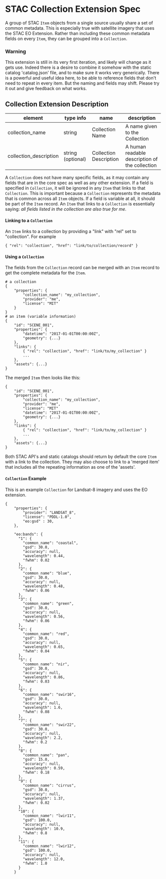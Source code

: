 # STAC Collection Extension Spec

A group of STAC `Item` objects from a single source usually share a set of common metadata. This is especially true with satellite imagery that uses the STAC EO Extension. Rather than including these common metadata fields on every `Item`, they can be grouped into a `Collection`.

### Warning
This extension is still in its very first iteration, and likely will change as it gets use. Indeed there is a desire to combine it somehow with the static catalog
'catalog.json' file, and to make sure it works very generically. There is a powerful and useful idea here, to be able to reference fields that don't need to repeat
in every item. But the naming and fields may shift. Please try it out and give feedback on what works.

## Collection Extension Description

| element             | type info                 | name                    | description                                                                                 | 
|----------------------|---------------------------|-------------------------|---------------------------------------------------------------------------------------------| 
| collection_name | string | Collection Name | A name given to the Collection
| collection_description | string (optional) | Collection Description | A human readable description of the collection

A `Collection` does not have many specific fields, as it may contain any fields that are in the core spec as well as any other extension. If a field 
is specified in `Collection`, it will be ignored in any `Item` that links to that `Collection`. This is important because a `Collection` represents 
the metadata that is common across all `Item` objects. If a field is variable at all, it should be part of the `Item` record. An `Item` that links
to a `Collection` is essentially saying: *all fields listed in the collection are also true for me*.

#### Linking to a `Collection`
An `Item` links to a collection by providing a "link" with "rel" set to "collection". For example
```
{ "rel": "collection", "href": "link/to/collection/record" }
```

#### Using a `Collection`
The fields from the `Collection` record can be merged with an `Item` record to get the complete metadata for the `Item`.
```
# a collection
{
    "properties": {
        "collection_name": "my_collection",
        "provider": "me",
        "license": "MIT"
    }
}
# an item (variable information)
{
    "id": "SCENE_001",
    "properties": {
        "datetime": "2017-01-01T00:00:00Z",
        "geometry": {...}
    },
    "links": {
        { "rel": "collection", "href": "link/to/my_collection" }
        ...
    },
    "assets": {...}
}
```

The merged `Item` then looks like this:
```
{
    "id": "SCENE_001",
    "properties": {
        "collection_name": "my_collection",
        "provider": "me",
        "license": "MIT"    
        "datetime": "2017-01-01T00:00:00Z",
        "geometry": {...}
    },
    "links": {
        { "rel": "collection", "href": "link/to/my_collection" }
        ...
    },
    "assets": {...}
}
```

Both STAC API's and static catalogs should return by default the core `Item` with a link to the collection. They may
also choose to link to a 'merged item' that includes all the repeating information as one of the 'assets'. 

#### `Collection` Example
This is an example `Collection` for Landsat-8 imagery and uses the EO extension.
```
{
    "properties": {
        "provider": "LANDSAT_8",
        "license": "PDDL-1.0",
        "eo:gsd" : 30,
    },

    "eo:bands": {
      "1": {
        "common_name": "coastal",
        "gsd": 30.0,
        "accuracy": null,
        "wavelength": 0.44,
        "fwhm": 0.02
      },
      "2": {
        "common_name": "blue",
        "gsd": 30.0,
        "accuracy": null,
        "wavelength": 0.48,
        "fwhm": 0.06
      },
      "3": {
        "common_name": "green",
        "gsd": 30.0,
        "accuracy": null,
        "wavelength": 0.56,
        "fwhm": 0.06
      },
      "4": {
        "common_name": "red",
        "gsd": 30.0,
        "accuracy": null,
        "wavelength": 0.65,
        "fwhm": 0.04
      },
      "5": {
        "common_name": "nir",
        "gsd": 30.0,
        "accuracy": null,
        "wavelength": 0.86,
        "fwhm": 0.03
      },
      "6": {
        "common_name": "swir16",
        "gsd": 30.0,
        "accuracy": null,
        "wavelength": 1.6,
        "fwhm": 0.08
      },
      "7": {
        "common_name": "swir22",
        "gsd": 30.0,
        "accuracy": null,
        "wavelength": 2.2,
        "fwhm": 0.2
      },
      "8": {
        "common_name": "pan",
        "gsd": 15.0,
        "accuracy": null,
        "wavelength": 0.59,
        "fwhm": 0.18
      },
      "9": {
        "common_name": "cirrus",
        "gsd": 30.0,
        "accuracy": null,
        "wavelength": 1.37,
        "fwhm": 0.02
      },
      "10": {
        "common_name": "lwir11",
        "gsd": 100.0,
        "accuracy": null,
        "wavelength": 10.9,
        "fwhm": 0.8
      },
      "11": {
        "common_name": "lwir12",
        "gsd": 100.0,
        "accuracy": null,
        "wavelength": 12.0,
        "fwhm": 1.0
      }
    }
```
